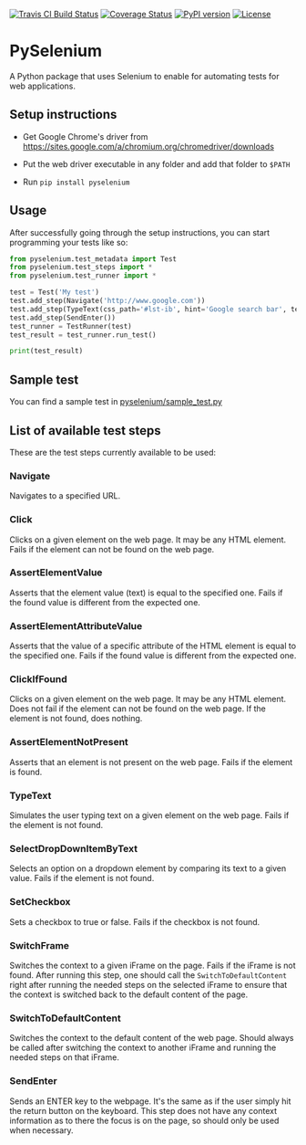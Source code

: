 [![Travis CI Build Status](https://travis-ci.org/felipefiali/PySelenium.svg?branch=master)](https://travis-ci.org/felipefiali/PySelenium)
[![Coverage Status](https://coveralls.io/repos/github/felipefiali/PySelenium/badge.svg)](https://coveralls.io/github/felipefiali/PySelenium)
[![PyPI version](https://badge.fury.io/py/PySelenium.svg)](https://badge.fury.io/py/PySelenium)
[![License](https://img.shields.io/github/license/felipefiali/pyselenium.svg)](./LICENSE)

# PySelenium 
A Python package that uses Selenium to enable for automating tests for web applications.

## Setup instructions

* Get Google Chrome's driver from https://sites.google.com/a/chromium.org/chromedriver/downloads

* Put the web driver executable in any folder and add that folder to `$PATH`

* Run `pip install pyselenium` 

## Usage

After successfully going through the setup instructions, you can start programming your tests like so:

```python
from pyselenium.test_metadata import Test
from pyselenium.test_steps import *
from pyselenium.test_runner import *

test = Test('My test')
test.add_step(Navigate('http://www.google.com'))
test.add_step(TypeText(css_path='#lst-ib', hint='Google search bar', text='Automating a Google search'))
test.add_step(SendEnter())
test_runner = TestRunner(test)
test_result = test_runner.run_test()

print(test_result)
```

## Sample test

You can find a sample test in [pyselenium/sample_test.py](https://github.com/felipefiali/PySelenium/blob/master/pyselenium/sample_test.py)

## List of available test steps

These are the test steps currently available to be used:

### Navigate

Navigates to a specified URL.

### Click

Clicks on a given element on the web page. It may be any HTML element. Fails if the element can not be found on the web page.

### AssertElementValue

Asserts that the element value (text) is equal to the specified one. Fails if the found value is different from the expected one.

### AssertElementAttributeValue

Asserts that the value of a specific attribute of the HTML element is equal to the specified one. Fails if the found value is different from the expected one.

### ClickIfFound

Clicks on a given element on the web page. It may be any HTML element. Does not fail if the element can not be found on the web page. If the element is not found, does nothing.

### AssertElementNotPresent

Asserts that an element is not present on the web page. Fails if the element is found.

### TypeText

Simulates the user typing text on a given element on the web page. Fails if the element is not found.

### SelectDropDownItemByText

Selects an option on a dropdown element by comparing its text to a given value. Fails if the element is not found.

### SetCheckbox

Sets a checkbox to true or false. Fails if the checkbox is not found.

### SwitchFrame

Switches the context to a given iFrame on the page. Fails if the iFrame is not found. After running this step, one should call the `SwitchToDefaultContent` right after running the needed steps on the selected iFrame to ensure that the context is switched back to the default content of the page.

### SwitchToDefaultContent

Switches the context to the default content of the web page. Should always be called after switching the context to another iFrame and running the needed steps on that iFrame.

### SendEnter

Sends an ENTER key to the webpage. It's the same as if the user simply hit the return button on the keyboard. This step does not have any context information as to there the focus is on the page, so should only be used when necessary.